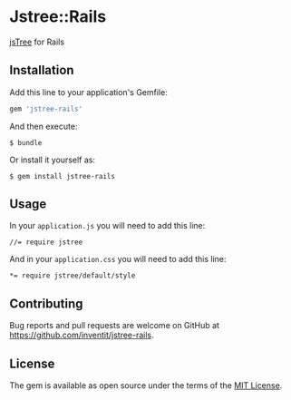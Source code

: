 # Jstree::Rails

[jsTree](https://github.com/vakata/jstree) for Rails

## Installation

Add this line to your application's Gemfile:

```ruby
gem 'jstree-rails'
```

And then execute:

    $ bundle

Or install it yourself as:

    $ gem install jstree-rails

## Usage

In your `application.js` you will need to add this line:

    //= require jstree
   
And in your `application.css` you will need to add this line:

    *= require jstree/default/style

## Contributing

Bug reports and pull requests are welcome on GitHub at https://github.com/inventit/jstree-rails.

## License

The gem is available as open source under the terms of the [MIT License](https://opensource.org/licenses/MIT).
